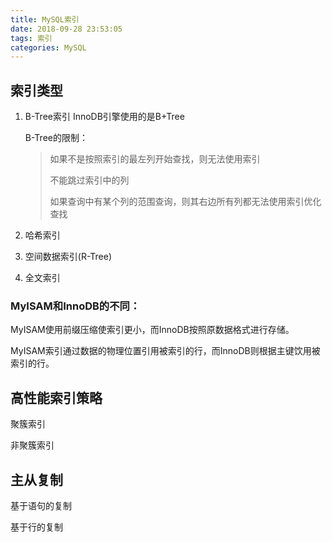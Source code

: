 ```yaml
---
title: MySQL索引
date: 2018-09-28 23:53:05
tags: 索引
categories: MySQL
---
```


## 索引类型 ##

1. B-Tree索引 InnoDB引擎使用的是B+Tree

	B-Tree的限制：
	> 如果不是按照索引的最左列开始查找，则无法使用索引
	>  
	> 不能跳过索引中的列
	>
	> 如果查询中有某个列的范围查询，则其右边所有列都无法使用索引优化查找
	
2. 哈希索引
3. 空间数据索引(R-Tree)
4. 全文索引

<!-- more -->

### MyISAM和InnoDB的不同： ###

MyISAM使用前缀压缩使索引更小，而InnoDB按照原数据格式进行存储。

MyISAM索引通过数据的物理位置引用被索引的行，而InnoDB则根据主键饮用被索引的行。



## 高性能索引策略

聚簇索引

非聚簇索引


## 主从复制

基于语句的复制

基于行的复制
